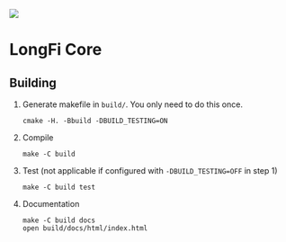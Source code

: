 ![](https://github.com/helium/longfi-core/workflows/CI/badge.svg)

# LongFi Core

## Building

1. Generate makefile in `build/`. You only need to do this once.
   ```
   cmake -H. -Bbuild -DBUILD_TESTING=ON
   ```
1. Compile
   ```
   make -C build
   ```
1. Test (not applicable if configured with `-DBUILD_TESTING=OFF` in step 1)
   ```
   make -C build test
   ```
1. Documentation
   ```
   make -C build docs
   open build/docs/html/index.html
   ```
